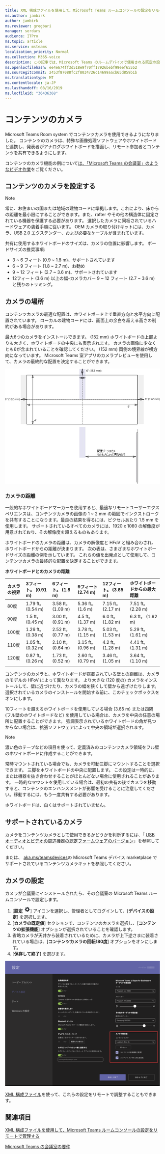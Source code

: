 ```yaml
---
title: XML 構成ファイルを使用して、Microsoft Teams ルームコンソールの設定をリモートで管理する
ms.author: jambirk
author: jambirk
ms.reviewer: gregbari
manager: serdars
audience: ITPro
ms.topic: article
ms.service: msteams
localization_priority: Normal
ms.collection: M365-voice
description: この記事では、Microsoft Teams のルームデバイスで使用される既定の設定をリモート管理する方法について説明します。カスタムテーマの適用を含みます。
ms.openlocfilehash: ee4e674ff3d518e9f70ff17926bebf99eef65552
ms.sourcegitcommit: 2453f87088fc2f8034726c14699aacb65d859b1b
ms.translationtype: MT
ms.contentlocale: ja-JP
ms.lasthandoff: 08/16/2019
ms.locfileid: "36436368"
---
```

# <a name="content-cameras"></a>コンテンツのカメラ

Microsoft Teams Room system でコンテンツカメラを使用できるようになりました。 コンテンツのカメラは、特殊な画像処理ソフトウェアやホワイトボードと連携し、発表者がアナログホワイトボードを描画し、リモート参加者とコンテンツを共有できるようにします。

コンテンツのカメラ機能の例について[は、「Microsoft Teams の会議室」のようなビデオ作業](https://www.youtube.com/watch?v=1XvgH2rNpmk)をご覧ください。

## <a name="set-up-a-content-camera"></a>コンテンツのカメラを設定する

> [!NOTE]
> 常に、お住まいの国または地域の建物コードに準拠します。これにより、床からの距離を最小限にすることができます。また、rafter やその他の構造体に固定されている機器を保護する必要があります。 選択したカメラに同梱されているハードウェアの装着手順に従います。 OEM カメラの取り付けキットには、カメラ、USB 2.0 エクステンダー、および必要なケーブルが含まれています。

共有に使用するホワイトボードのサイズは、カメラの位置に影響します。 ボードサイズの推奨事項:

- 3 ~ 6 フィート (0.9 ~ 1.8 m)、サポートされています
- 6 ~ 9 フィート (1.8 ~ 2.7 m)、お勧め
- 9 ~ 12 フィート (2.7 ~ 3.6 m)、サポートされています
- 12フィート (3.6 m) 以上の幅-カメラカバー 9 ~ 12 フィート (2.7 ~ 3.6 m) と残りのトリミング。

## <a name="camera-location"></a>カメラの場所

コンテンツカメラの最適な配置は、ホワイトボード上で垂直方向と水平方向に配置されています。 ローカルの建物コードには、画面上の余白を超える高さの制約がある場合があります。

最大6つのカメラをインストールできます。 (152 mm) ホワイトボードの上部よりも大きく、ホワイトボードの中央にも表示されます。 カメラの画像に少なくとも6が含まれていることを確認してください。 (152 mm) 両側の境界線が横方向になっています。 Microsoft Teams 室アプリのカメラプレビューを使用して、カメラの最終的な配置を決定することができます。

![コンテンツカメラの配置図](../media/Magic-whiteboard.png)

### <a name="camera-distances"></a>カメラの距離

一般的なホワイトボードマーカーを使用すると、最適なリモートユーザーエクスペリエンスは、コンテンツカメラの画像の 1 ~ 2 mm の範囲でインクストロークを共有することになります。最良の結果を得るには、ピクセルあたり 1.5 mm を使用します。 サポートされているすべてのカメラには、1920 x 1080 の解像度が用意されており、その解像度を超えるものもあります。

ホワイトボードのカメラの距離は、カメラの解像度と HFoV と組み合わされ、ホワイトボードからの距離が決まります。 次の表は、さまざまなホワイトボードサイズの距離の例を示しています。 これらの値を出発点として使用して、コンテンツカメラの最終的な配置を決定することができます。

**ホワイトボードとのカメラの距離**

| カメラの視界 |3フィート。 (0.91 m)     | 6フィート。 (1.8 m)    | 9フィート (2.74 m)        |12フィート。 (3.65 m)         | ホワイトボードからの最大距離  |
|:---         |:---               |:---                |:---                 |:---             | :--- |
| 80度         | 1.79 ft。 (0.54 m) | 3.58 ft。 (1.09 m)  | 5.36 ft。 (1.6 m)    |7.15 ft。 (2.17 m) |7.51 ft。 (2.28 m) |
| 90度         | 1.5 ft。 (0.45 m) | 3.00 ft。 (0.91 m)   | 4.5 ft。 (1.37 m)    |6.0 ft。 (1.82 m)    |6.3 ft。 (1.92 m) |
| 100度        | 1.26 ft。 (0.38 m)| 2.52 ft。 (0.77 m)   | 3.78 ft。 (1.15 m)   |5.03 ft。 (1.53 m)   |5.29 ft。 (1.61 m) |
| 110度        | 1.05 ft。 (0.32 m)| 2.10 ft。 (0.64 m)   | 3.15 ft。 (0.96 m)   |4.2 ft。 (1.28 m)    |4.41 ft。 (1.31 m) |
| 120度        | 0.87 ft。 (0.26 m)| 1.73 ft。 (0.52 m)   | 2.60 ft。 (0.79 m)   |3.46 ft。 (1.05 m)   |3.64 ft。 (1.10 m) |
|             |               |                  |                  |        |                    |                  |

コンテンツのカメラと、ホワイトボードが搭載されている壁との距離は、カメラのモデルの HFoV によって異なります。 より大きな (120 度の) カメラをインストールして、壁に近づけたり、カメラの幅を狭くして壁から遠ざけたりします。 選択されているカメラのインストールを開始する前に、このチェックボックスをオンにします。

10フィートを超えるホワイトボードを使用している場合 (3.65 m) または四隅 (フル壁のホワイトボードなど) を使用している場合は、カメラを中央の任意の場所に配置することができます。 強調表示されているホワイトボードの角が見つからない場合は、拡張ソフトウェアによって中央の領域が選択されます。

> [!NOTE]
> 濃い色のテープなどの項目を使って、定義済みのコンテンツカメラ領域をフル壁のホワイトボードに作成することができます。
>
> 常時マウントされている場合でも、カメラを可動三脚にマウントすることを選択できます。 三脚をホワイトボードの中央に配置します。 この設定は一時的に、または機器を抜き合わせすることがほとんどない場合に使用されることがあります。 一時的なマウントを使用している場合は、最初の共有の後でカメラを移動すると、コンテンツのエンハンスメントが影響を受けることに注意してください。移動するには、もう一度共有する必要があります。
>
> ホワイトボードは、白くはサポートされていません。

## <a name="supported-cameras"></a>サポートされているカメラ

カメラをコンテンツカメラとして使用できるかどうかを判断するには、「 [USB オーディオとビデオの周辺機器の認定ファームウェアのバージョン](requirements.md#certified-firmware-versions-for-usb-audio-and-video-peripherals)」を参照してください。

または、 [aka.ms/teamsdevices](https://aka.ms/teamsdevices)の Microsoft Teams デバイス marketplace でサポートされているコンテンツカメラキットを参照してください。

## <a name="camera-settings"></a>カメラの設定

カメラが会議室にインストールされたら、その会議室の Microsoft Teams ルームコンソールで設定します。

1. [**設定** ![の設定](../media/70f1b43f-16d6-4172-9139-71d845c4ed5c.png)] アイコンを選択し、管理者としてログインして、[**デバイスの設定**] を選択します。
2. [**カメラの既定値**] セクションで、コンテンツのカメラを選択し、[**コンテンツの拡張機能**] オプションが選択されていることを確認します。
3. 省略カメラが天井から装着されているために、カメラが上下逆さまに装着されている場合は、[**コンテンツカメラの回転180度**] オプションをオンにします。
4. [**保存して終了**] を選びます。

![コンテンツのカメラのセットアップ](../media/content-camera.png)

[XML 構成ファイル](xml-config-file.md)を使って、これらの設定をリモートで調整することもできます。

## <a name="see-also"></a>関連項目

[XML 構成ファイルを使用して、Microsoft Teams ルームコンソールの設定をリモートで管理する](xml-config-file.md)

[Microsoft Teams の会議室の要件](requirements.md)
